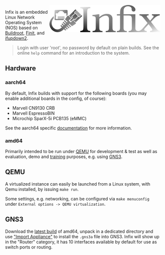 <img align="right" src="doc/text3134.png" alt="Infix Linux Networking Made Easy">

Infix is an embedded Linux Network Operating System (NOS)
based on [Buildroot][1], [Finit][2], and [ifupdown2][3].

> Login with user 'root', no password by default on plain builds.  See
> the online `help` command for an introduction to the system.


Hardware
--------

### aarch64

By default, Infix builds with support for the following boards (you
may enable additional boards in the config, of course):

- Marvell CN9130 CRB
- Marvell EspressoBIN
- Microchip SparX-5i PCB135 (eMMC)

See the aarch64 specific [documentation](board/aarch64/README.md) for more
information.

### amd64

Primarily intended to be run under [QEMU][] for development & test as
well as evaluation, demo and [training][] purposes, e.g. using [GNS3][].


QEMU
----

A virtualized instance can easily be launched from a Linux system, with
Qemu installed, by issuing `make run`.

Some settings, e.g. networking, can be configured via `make menuconfig`
under `External options -> QEMU virtualization`.


GNS3
----

Download the [latest build][0] of amd64, unpack in a dedicated directory
and use ["Import Appliance"][9] to install the `.gns3a` file into GNS3.
Infix will show up in the "Router" category, it has 10 interfaces
available by default for use as switch ports or routing.


[0]: https://github.com/kernelkit/infix/releases/tag/latest
[1]: https://buildroot.org/
[2]: https://github.com/troglobit/finit
[3]: https://github.com/kernelkit/ifupdown2
[9]: https://docs.gns3.com/docs/using-gns3/beginners/import-gns3-appliance/
[QEMU]: https://www.qemu.org/
[GNS3]: https://gns3.com/
[training]: https://addiva-elektronik.github.io/
